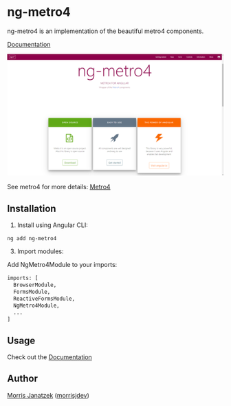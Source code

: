 # ng-metro4

ng-metro4 is an implementation of the beautiful metro4 components.

[Documentation](https://morrisjdev.github.io/ng-metro4/#/)

![Screenshot](projects/ng-metro4/ng-metro4%20screenshot.PNG)

See metro4 for more details:
[Metro4](https://metroui.org.ua/)

## Installation

1. Install using Angular CLI:

````
ng add ng-metro4
````

3. Import modules:

Add NgMetro4Module to your imports:

````
imports: [
  BrowserModule,
  FormsModule,
  ReactiveFormsModule,
  NgMetro4Module,
  ...
]
````

## Usage

Check out the [Documentation](https://morrisjdev.github.io/ng-metro4/#/)

## Author

[Morris Janatzek](http://morrisj.net) ([morrisjdev](https://github.com/morrisjdev))

